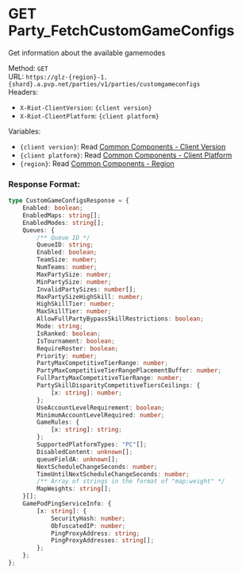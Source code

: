 <!--

This file is automatically generated!
Do not edit it directly!
See https://github.com/techchrism/valorant-api-docs/blob/trunk/contributing.md for more information.

-->

# GET Party_FetchCustomGameConfigs

Get information about the available gamemodes  


Method: `GET`  
URL: `https://glz-{region}-1.{shard}.a.pvp.net/parties/v1/parties/customgameconfigs`  
Headers:
 - `X-Riot-ClientVersion`: `{client version}`
 - `X-Riot-ClientPlatform`: `{client platform}`

Variables:
 - `{client version}`: Read [Common Components - Client Version](../common-components.md#client-version)
 - `{client platform}`: Read [Common Components - Client Platform](../common-components.md#client-platform)
 - `{region}`: Read [Common Components - Region](../common-components.md#region)


### Response Format:
```ts
type CustomGameConfigsResponse = {
    Enabled: boolean;
    EnabledMaps: string[];
    EnabledModes: string[];
    Queues: {
        /** Queue ID */
        QueueID: string;
        Enabled: boolean;
        TeamSize: number;
        NumTeams: number;
        MaxPartySize: number;
        MinPartySize: number;
        InvalidPartySizes: number[];
        MaxPartySizeHighSkill: number;
        HighSkillTier: number;
        MaxSkillTier: number;
        AllowFullPartyBypassSkillRestrictions: boolean;
        Mode: string;
        IsRanked: boolean;
        IsTournament: boolean;
        RequireRoster: boolean;
        Priority: number;
        PartyMaxCompetitiveTierRange: number;
        PartyMaxCompetitiveTierRangePlacementBuffer: number;
        FullPartyMaxCompetitiveTierRange: number;
        PartySkillDisparityCompetitiveTiersCeilings: {
            [x: string]: number;
        };
        UseAccountLevelRequirement: boolean;
        MinimumAccountLevelRequired: number;
        GameRules: {
            [x: string]: string;
        };
        SupportedPlatformTypes: "PC"[];
        DisabledContent: unknown[];
        queueFieldA: unknown[];
        NextScheduleChangeSeconds: number;
        TimeUntilNextScheduleChangeSeconds: number;
        /** Array of strings in the format of "map:weight" */
        MapWeights: string[];
    }[];
    GamePodPingServiceInfo: {
        [x: string]: {
            SecurityHash: number;
            ObfuscatedIP: number;
            PingProxyAddress: string;
            PingProxyAddresses: string[];
        };
    };
};
```
